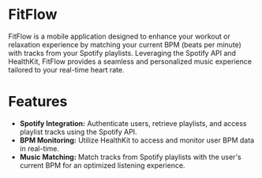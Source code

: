 # FitFlow

FitFlow is a mobile application designed to enhance your workout or relaxation experience by matching your current BPM (beats per minute) with tracks from your Spotify playlists. Leveraging the Spotify API and HealthKit, FitFlow provides a seamless and personalized music experience tailored to your real-time heart rate.

# Features
- **Spotify Integration:** Authenticate users, retrieve playlists, and access playlist tracks using the Spotify API.
- **BPM Monitoring:** Utilize HealthKit to access and monitor user BPM data in real-time.
- **Music Matching:** Match tracks from Spotify playlists with the user's current BPM for an optimized listening experience.

